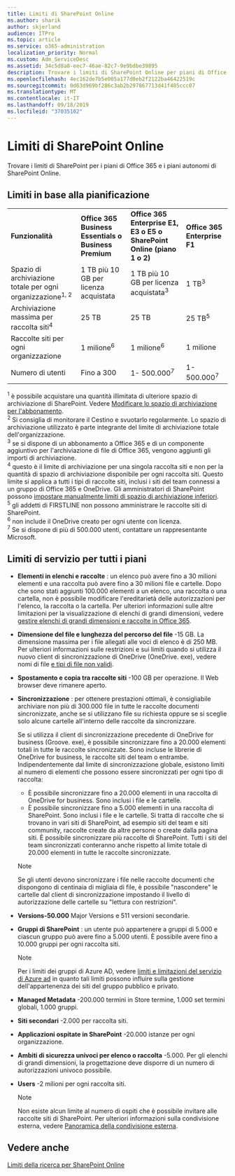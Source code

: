 ```yaml
---
title: Limiti di SharePoint Online
ms.author: sharik
author: skjerland
audience: ITPro
ms.topic: article
ms.service: o365-administration
localization_priority: Normal
ms.custom: Adm_ServiceDesc
ms.assetid: 34c5d8a8-eec7-46ae-82c7-9e9bdbe39895
description: Trovare i limiti di SharePoint Online per piani di Office 365 Enterprise e per piani autonomi.
ms.openlocfilehash: 4ec162de7b5e005a177d0eb2f2122ba46422519c
ms.sourcegitcommit: 0d63d969bf286c3ab2b297867713d41f485ccc07
ms.translationtype: MT
ms.contentlocale: it-IT
ms.lasthandoff: 09/18/2019
ms.locfileid: "37035102"
---
```

# <a name="sharepoint-online-limits"></a>Limiti di SharePoint Online 

Trovare i limiti di SharePoint per i piani di Office 365 e i piani autonomi di SharePoint Online.
  
## <a name="limits-by-plan"></a>Limiti in base alla pianificazione 

|||||
|:-----|:-----|:-----|:-----|
|**Funzionalità** <br/> |**Office 365 Business Essentials o Business Premium** <br/> |**Office 365 Enterprise E1, E3 o E5 o SharePoint Online (piano 1 o 2)** <br/> | **Office 365 Enterprise F1** <br/> |
|Spazio di archiviazione totale per ogni organizzazione<sup>1, 2</sup> <br/> |1 TB più 10 GB per licenza acquistata  <br/> |1 TB più 10 GB per licenza acquistata<sup>3</sup> <br/> |1 TB<sup>3</sup> <br/> |
|Archiviazione massima per raccolta siti<sup>4</sup><br/> |25 TB <br/> |25 TB <br/> |25 TB<sup>5</sup> <br/> |
|Raccolte siti per ogni organizzazione  <br/> |1 milione<sup>6</sup> <br/> |1 milione<sup>6</sup> <br/> |1 milione<br/> |
|Numero di utenti  <br/> |Fino a 300  <br/> |1- 500.000<sup>7</sup> <br/> |1- 500.000<sup>7</sup> <br/> |
   
<sup>1</sup> è possibile acquistare una quantità illimitata di ulteriore spazio di archiviazione di SharePoint. Vedere [Modificare lo spazio di archiviazione per l'abbonamento](https://docs.microsoft.com/office365/admin/subscriptions-and-billing/add-storage-space). 
<br/><sup>2</sup> Si consiglia di monitorare il Cestino e svuotarlo regolarmente. Lo spazio di archiviazione utilizzato è parte integrante del limite di archiviazione totale dell'organizzazione. 
<br/> <sup>3</sup> se si dispone di un abbonamento a Office 365 e di un componente aggiuntivo per l'archiviazione di file di Office 365, vengono aggiunti gli importi di archiviazione. 
<br/> <sup>4</sup> questo è il limite di archiviazione per una singola raccolta siti e non per la quantità di spazio di archiviazione disponibile per ogni raccolta siti. Questo limite si applica a tutti i tipi di raccolte siti, inclusi i siti del team connessi a un gruppo di Office 365 e OneDrive. Gli amministratori di SharePoint possono [impostare manualmente limiti di spazio di archiviazione inferiori](https://docs.microsoft.com/sharepoint/manage-site-collection-storage-limits). 
<br/> <sup>5</sup> gli addetti di FIRSTLINE non possono amministrare le raccolte siti di SharePoint. 
<br/> <sup>6</sup> non include il OneDrive creato per ogni utente con licenza. 
<br/> <sup>7</sup> Se si dispone di più di 500.000 utenti, contattare un rappresentante Microsoft. 
  
## <a name="service-limits-for-all-plans"></a>Limiti di servizio per tutti i piani

- **Elementi in elenchi e raccolte** : un elenco può avere fino a 30 milioni elementi e una raccolta può avere fino a 30 milioni file e cartelle. Dopo che sono stati aggiunti 100.000 elementi a un elenco, una raccolta o una cartella, non è possibile modificare l'ereditarietà delle autorizzazioni per l'elenco, la raccolta o la cartella. Per ulteriori informazioni sulle altre limitazioni per la visualizzazione di elenchi di grandi dimensioni, vedere [gestire elenchi di grandi dimensioni e raccolte in Office 365](https://support.office.com/article/b4038448-ec0e-49b7-b853-679d3d8fb784). 

- **Dimensione del file e lunghezza del percorso del file** -15 GB. La dimensione massima per i file allegati alle voci di elenco è di 250 MB. Per ulteriori informazioni sulle restrizioni e sui limiti quando si utilizza il nuovo client di sincronizzazione di OneDrive (OneDrive. exe), vedere nomi di file [e tipi di file non validi](https://support.office.com/article/64883a5d-228e-48f5-b3d2-eb39e07630fa).

- **Spostamento e copia tra raccolte siti** -100 GB per operazione. Il Web browser deve rimanere aperto.

- **Sincronizzazione** : per ottenere prestazioni ottimali, è consigliabile archiviare non più di 300.000 file in tutte le raccolte documenti sincronizzate, anche se si utilizzano file su richiesta oppure se si sceglie solo alcune cartelle all'interno delle raccolte da sincronizzare.

    Se si utilizza il client di sincronizzazione precedente di OneDrive for business (Groove. exe), è possibile sincronizzare fino a 20.000 elementi totali in tutte le raccolte sincronizzate. Sono incluse le librerie di OneDrive for business, le raccolte siti del team o entrambe. Indipendentemente dal limite di sincronizzazione globale, esistono limiti al numero di elementi che possono essere sincronizzati per ogni tipo di raccolta:
    - È possibile sincronizzare fino a 20.000 elementi in una raccolta di OneDrive for business. Sono inclusi i file e le cartelle. 
    - È possibile sincronizzare fino a 5.000 elementi in una raccolta di SharePoint. Sono inclusi i file e le cartelle. Si tratta di raccolte che si trovano in vari siti di SharePoint, ad esempio siti del team e siti community, raccolte create da altre persone o create dalla pagina siti. È possibile sincronizzare più raccolte di SharePoint. Tutti i siti del team sincronizzati conteranno anche rispetto al limite totale di 20.000 elementi in tutte le raccolte sincronizzate.

    > [!NOTE]
    > Se gli utenti devono sincronizzare i file nelle raccolte documenti che dispongono di centinaia di migliaia di file, è possibile "nascondere" le cartelle dal client di sincronizzazione impostando il livello di autorizzazione delle cartelle su "lettura con restrizioni". 

- **Versions-50.000** Major Versions e 511 versioni secondarie.

- **Gruppi di SharePoint** : un utente può appartenere a gruppi di 5.000 e ciascun gruppo può avere fino a 5.000 utenti. È possibile avere fino a 10.000 gruppi per ogni raccolta siti.
    > [!NOTE]
    > Per i limiti dei gruppi di Azure AD, vedere [limiti e limitazioni del servizio di Azure ad](https://docs.microsoft.com/azure/active-directory/users-groups-roles/directory-service-limits-restrictions) in quanto tali limiti possono influire sulla gestione dell'appartenenza dei siti del gruppo pubblico e privato. 
- **Managed Metadata** -200.000 termini in Store termine, 1.000 set termini globali, 1.000 gruppi.

- **Siti secondari** -2.000 per raccolta siti.

- **Applicazioni ospitate in SharePoint** -20.000 istanze per ogni organizzazione.

- **Ambiti di sicurezza univoci per elenco o raccolta** -5.000. Per gli elenchi di grandi dimensioni, la progettazione deve disporre di un numero di autorizzazioni univoco possibile.

- **Users** -2 milioni per ogni raccolta siti.
    > [!NOTE]
    > Non esiste alcun limite al numero di ospiti che è possibile invitare alle raccolte siti di SharePoint. Per ulteriori informazioni sulla condivisione esterna, vedere [Panoramica della condivisione esterna](https://docs.microsoft.com/sharepoint/external-sharing-overview).
## <a name="see-also"></a>Vedere anche

[Limiti della ricerca per SharePoint Online](https://docs.microsoft.com/sharepoint/search-limits)
